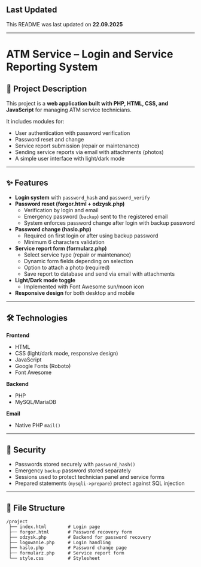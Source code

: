 ## Last Updated
This README was last updated on **22.09.2025**

---

# ATM Service – Login and Service Reporting System

## 📌 Project Description
This project is a **web application built with PHP, HTML, CSS, and JavaScript** for managing ATM service technicians.  

It includes modules for:
- User authentication with password verification  
- Password reset and change  
- Service report submission (repair or maintenance)  
- Sending service reports via email with attachments (photos)  
- A simple user interface with light/dark mode  

---

## ✨ Features
- **Login system** with `password_hash` and `password_verify`  
- **Password reset (forgor.html + odzysk.php)**  
  - Verification by login and email  
  - Emergency password (`backup`) sent to the registered email  
  - System enforces password change after login with backup password  
- **Password change (haslo.php)**  
  - Required on first login or after using backup password  
  - Minimum 6 characters validation  
- **Service report form (formularz.php)**  
  - Select service type (repair or maintenance)  
  - Dynamic form fields depending on selection  
  - Option to attach a photo (required)  
  - Save report to database and send via email with attachments  
- **Light/Dark mode toggle**  
  - Implemented with Font Awesome sun/moon icon  
- **Responsive design** for both desktop and mobile  

---

## 🛠️ Technologies
**Frontend**  
- HTML  
- CSS (light/dark mode, responsive design)  
- JavaScript  
- Google Fonts (Roboto)  
- Font Awesome  

**Backend**  
- PHP  
- MySQL/MariaDB  

**Email**  
- Native PHP `mail()`  

---

## 🔐 Security
- Passwords stored securely with `password_hash()`  
- Emergency `backup` password stored separately  
- Sessions used to protect technician panel and service forms  
- Prepared statements (`mysqli->prepare`) protect against SQL injection  

---

## 📂 File Structure
```plaintext
/project
 ├── index.html        # Login page
 ├── forgor.html       # Password recovery form
 ├── odzysk.php        # Backend for password recovery
 ├── logowanie.php     # Login handling
 ├── haslo.php         # Password change page
 ├── formularz.php     # Service report form
 └── style.css         # Stylesheet
